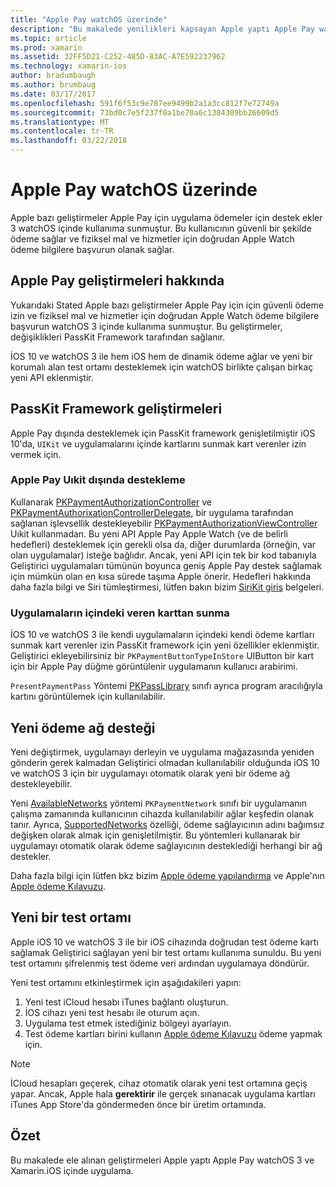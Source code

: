 ```yaml
---
title: "Apple Pay watchOS üzerinde"
description: "Bu makalede yenilikleri kapsayan Apple yaptı Apple Pay watchOS 3 ve bunların içinde Xamarin.iOS için Apple Watch nasıl uygulanacağını."
ms.topic: article
ms.prod: xamarin
ms.assetid: 32FF5D21-C252-485D-83AC-A7E592237962
ms.technology: xamarin-ios
author: bradumbaugh
ms.author: brumbaug
ms.date: 03/17/2017
ms.openlocfilehash: 591f6f53c9e787ee9499b2a1a3cc812f7e72749a
ms.sourcegitcommit: 73bd0c7e5f237f0a1be70a6c1384309bb26609d5
ms.translationtype: MT
ms.contentlocale: tr-TR
ms.lasthandoff: 03/22/2018
---
```

# <a name="apple-pay-on-watchos"></a>Apple Pay watchOS üzerinde

Apple bazı geliştirmeler Apple Pay için uygulama ödemeler için destek ekler 3 watchOS içinde kullanıma sunmuştur. Bu kullanıcının güvenli bir şekilde ödeme sağlar ve fiziksel mal ve hizmetler için doğrudan Apple Watch ödeme bilgilere başvurun olanak sağlar.


## <a name="about-apple-pay-enhancements"></a>Apple Pay geliştirmeleri hakkında

Yukarıdaki Stated Apple bazı geliştirmeler Apple Pay için için güvenli ödeme izin ve fiziksel mal ve hizmetler için doğrudan Apple Watch ödeme bilgilere başvurun watchOS 3 içinde kullanıma sunmuştur. Bu geliştirmeler, değişiklikleri PassKit Framework tarafından sağlanır.

İOS 10 ve watchOS 3 ile hem iOS hem de dinamik ödeme ağlar ve yeni bir korumalı alan test ortamı desteklemek için watchOS birlikte çalışan birkaç yeni API eklenmiştir.

## <a name="passkit-framework-enhancements"></a>PassKit Framework geliştirmeleri

Apple Pay dışında desteklemek için PassKit framework genişletilmiştir iOS 10'da, `UIKit` ve uygulamalarını içinde kartlarını sunmak kart verenler izin vermek için. 

### <a name="supporting-apple-pay-outside-of-uikit"></a>Apple Pay Uıkit dışında destekleme

Kullanarak [PKPaymentAuthorizationController](https://developer.apple.com/reference/passkit/pkpaymentauthorizationcontroller) ve [PKPaymentAuthorixationControllerDelegate](https://developer.apple.com/reference/passkit/pkpaymentauthorizationcontrollerdelegate), bir uygulama tarafından sağlanan işlevsellik destekleyebilir [ PKPaymentAuthorizationViewController](https://developer.apple.com/reference/passkit/pkpaymentauthorizationviewcontroller) Uıkit kullanmadan. Bu yeni API Apple Pay Apple Watch (ve de belirli hedefleri) desteklemek için gerekli olsa da, diğer durumlarda (örneğin, var olan uygulamalar) isteğe bağlıdır. Ancak, yeni API için tek bir kod tabanıyla Geliştirici uygulamaları tümünün boyunca geniş Apple Pay destek sağlamak için mümkün olan en kısa sürede taşıma Apple önerir. Hedefleri hakkında daha fazla bilgi ve Siri tümleştirmesi, lütfen bakın bizim [SiriKit giriş](~/ios/platform/sirikit/index.md) belgeleri.

### <a name="presenting-issuer-cards-from-within-apps"></a>Uygulamaların içindeki veren karttan sunma

İOS 10 ve watchOS 3 ile kendi uygulamaların içindeki kendi ödeme kartları sunmak kart verenler izin PassKit framework için yeni özellikler eklenmiştir. Geliştirici ekleyebilirsiniz bir `PKPaymentButtonTypeInStore` UIButton bir kart için bir Apple Pay düğme görüntülenir uygulamanın kullanıcı arabirimi.

`PresentPaymentPass` Yöntemi [PKPassLibrary](https://developer.apple.com/reference/passkit/pkpasslibrary) sınıfı ayrıca program aracılığıyla kartını görüntülemek için kullanılabilir.

## <a name="new-payment-network-support"></a>Yeni ödeme ağ desteği

Yeni değiştirmek, uygulamayı derleyin ve uygulama mağazasında yeniden gönderin gerek kalmadan Geliştirici olmadan kullanılabilir olduğunda iOS 10 ve watchOS 3 için bir uygulamayı otomatik olarak yeni bir ödeme ağ destekleyebilir.

Yeni [AvailableNetworks](https://developer.apple.com/reference/passkit/pkpaymentrequest/1833288-availablenetworks) yöntemi `PKPaymentNetwork` sınıfı bir uygulamanın çalışma zamanında kullanıcının cihazda kullanılabilir ağlar keşfedin olanak tanır. Ayrıca, [SupportedNetworks](https://developer.apple.com/reference/passkit/pkpaymentrequest/1619329-supportednetworks) özelliği, ödeme sağlayıcının adını bağımsız değişken olarak almak için genişletilmiştir. Bu yöntemleri kullanarak bir uygulamayı otomatik olarak ödeme sağlayıcının desteklediği herhangi bir ağ destekler.

Daha fazla bilgi için lütfen bkz bizim [Apple ödeme yapılandırma](~/ios/platform/apple-pay.md) ve Apple'nın [Apple ödeme Kılavuzu](https://developer.apple.com/apple-pay/).

## <a name="new-testing-environment"></a>Yeni bir test ortamı

Apple iOS 10 ve watchOS 3 ile bir iOS cihazında doğrudan test ödeme kartı sağlamak Geliştirici sağlayan yeni bir test ortamı kullanıma sunuldu. Bu yeni test ortamını şifrelenmiş test ödeme veri ardından uygulamaya döndürür.

Yeni test ortamını etkinleştirmek için aşağıdakileri yapın:

1. Yeni test iCloud hesabı iTunes bağlantı oluşturun.
2. İOS cihazı yeni test hesabı ile oturum açın.
3. Uygulama test etmek istediğiniz bölgeyi ayarlayın.
4. Test ödeme kartları birini kullanın [Apple ödeme Kılavuzu](https://developer.apple.com/apple-pay/) ödeme yapmak için.

> [!NOTE]
> İCloud hesapları geçerek, cihaz otomatik olarak yeni test ortamına geçiş yapar. Ancak, Apple hala **gerektirir** ile gerçek sınanacak uygulama kartları iTunes App Store'da göndermeden önce bir üretim ortamında.

## <a name="summary"></a>Özet

Bu makalede ele alınan geliştirmeleri Apple yaptı Apple Pay watchOS 3 ve Xamarin.iOS içinde uygulama.

